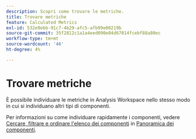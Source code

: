 ```yaml
---
description: Scopri come trovare le metriche.
title: Trovare metriche
feature: Calculated Metrics
exl-id: 532e9ebb-91c7-4b29-afc5-afb99e00219b
source-git-commit: 35f2812c1a1a4eed090e04d67014fcebf88a80ec
workflow-type: tm+mt
source-wordcount: '46'
ht-degree: 4%

---
```


# Trovare metriche

È possibile individuare le metriche in Analysis Workspace nello stesso modo in cui si individuano altri tipi di componenti.

Per informazioni su come individuare rapidamente i componenti, vedere [Cercare, filtrare e ordinare l&#39;elenco dei componenti](/help/analyze/analysis-workspace/components/analysis-workspace-components.md#search-filter-and-sort-the-component-list) in [Panoramica dei componenti](/help/analyze/analysis-workspace/components/analysis-workspace-components.md).
